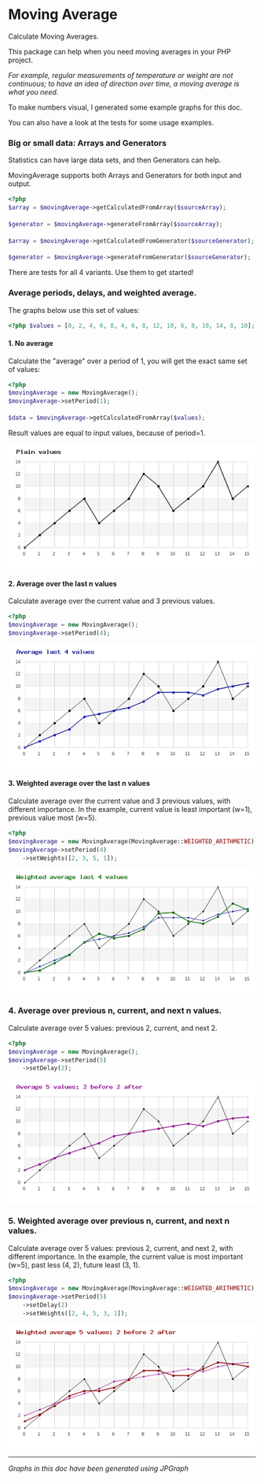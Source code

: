 # Moving Average

Calculate Moving Averages.

This package can help when you need moving averages in your PHP project.

*For example, regular measurements of temperature or weight are not continuous;
to have an idea of direction over time, a moving average is what you need.*

To make numbers visual, I generated some example graphs for this doc.

You can also have a look at the tests for some usage examples.

### Big or small data: Arrays and Generators

Statistics can have large data sets, and then Generators can help.

MovingAverage supports both Arrays and Generators for both input and output.

```php
<?php
$array = $movingAverage->getCalculatedFromArray($sourceArray);

$generator = $movingAverage->generateFromArray($sourceArray);

$array = $movingAverage->getCalculatedFromGenerator($sourceGenerator);

$generator = $movingAverage->generateFromGenerator($sourceGenerator);
```

There are tests for all 4 variants. Use them to get started!


### Average periods, delays, and weighted average.

The graphs below use this set of values:

```php
<?php $values = [0, 2, 4, 6, 8, 4, 6, 8, 12, 10, 6, 8, 10, 14, 8, 10];
```

#### 1. No average

Calculate the "average" over a period of 1,
you will get the exact same set of values:

```php
<?php
$movingAverage = new MovingAverage();
$movingAverage->setPeriod(1);

$data = $movingAverage->getCalculatedFromArray($values);
```

Result values are equal to input values, because of period=1.

![Plain values](doc/assets/graph-01-plain.jpg)

#### 2. Average over the last n values

Calculate average over the current value and 3 previous values.

```php
<?php
$movingAverage = new MovingAverage();
$movingAverage->setPeriod(4);
```
![Average last 4 values](doc/assets/graph-02-avg_4.jpg)

#### 3. Weighted average over the last n values

Calculate average over the current value and 3 previous values, with different importance.
In the example, current value is least important (w=1), previous value most (w=5).

```php
<?php
$movingAverage = new MovingAverage(MovingAverage::WEIGHTED_ARITHMETIC);
$movingAverage->setPeriod(4)
    ->setWeights([2, 3, 5, 1]);
```
![Weighted average last 4 values](doc/assets/graph-03-w_avg_4.jpg)

### 4. Average over previous n, current, and next n values.

Calculate average over 5 values: previous 2, current, and next 2.

```php
<?php
$movingAverage = new MovingAverage();
$movingAverage->setPeriod(5)
    ->setDelay(2);
```
![Average 5 values: 2 before 2 after](doc/assets/graph-04-avg_5_center.jpg)

### 5. Weighted average over previous n, current, and next n values.

Calculate average over 5 values: previous 2, current, and next 2, with different importance.
In the example, the current value is most important (w=5), past less (4, 2), future least (3, 1).

```php
<?php
$movingAverage = new MovingAverage(MovingAverage::WEIGHTED_ARITHMETIC);
$movingAverage->setPeriod(5)
    ->setDelay(2)
    ->setWeights([2, 4, 5, 3, 1]);
```
![Average 5 values: 2 before 2 after](doc/assets/graph-05-w_avg_5_center.jpg)

-----
*Graphs in this doc have been generated using JPGraph*
